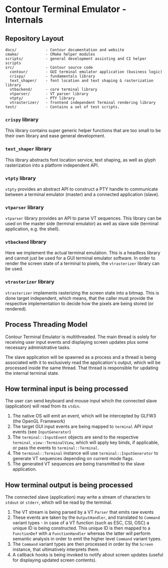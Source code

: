 # Contour Terminal Emulator - Internals

## Repository Layout

```
docs/             - Contour documentation and website
cmake/            - CMake helper modules
scripts/          - general development assisting and CI helper scripts
src/              - Contour source code
  contour/        - GUI terminal emulator application (business logic)
  crispy/         - fundamentals library
  text_shaper/    - font location and text shaping & rasterization library
  vtbackend/      - core terminal library
  vtparser/       - VT parser library
  vtpty/          - PTY library
  vtrasterizer/   - frontend independent Terminal rendering library
test/             - Contains a set of test scripts.
```

### `crispy` library

This library contains super generic helper functions that
are too small to be their own library and ease general development.

### `text_shaper` library

This library abstracts font location service, text shaping, as well as
glyph rasterization into a platform independent API.

### `vtpty` library

`vtpty` provides an abstract API to construct a PTY handle
to communicate between a terminal emulator (master) and a connected application (slave).

### `vtparser` library

`vtparser` library provides an API to parse VT sequences. This library
can be used on the master side (terminal emulator)
as well as slave side (terminal application, e.g. the shell).

### `vtbackend` library

Here we implement the actual terminal emulation. This is a headless library
and cannot just be used for a GUI terminal emulator software.
In order to render the screen state of a terminal to
pixels, the `vtrasterizer` library can be used.

### `vtrasterizer` library

`vtrasterizer` implements rasterizing the screen state into a bitmap.
This is done target independent, which means, that the caller must provide
the respective implementation to decide how the pixels are being stored (or rendered).

## Process Threading Model

Contour Terminal Emulator is multithreaded.
The main thread is solely for receiving user input events and
displaying screen updates plus some necessary administrative tasks.

The slave application will be spawned as a process and a
thread is being associated with it to exclusively read the
application's output, which will be processed inside the same thread.
That thread is responsible for updating the internal terminal state.

## How terminal input is being processed

The user can send keyboard and mouse input
which the connected slave (application) will read
from its `stdin`.

1. The native OS will emit an event, which will be intercepted by GLFW3 (the OpenGL Framework)
2. The target GUI input events are being mapped to `terminal` API input events (see `InputGenerator`)
3. The `terminal::InputEvent` objects are send to the respective `terminal_view::TerminalView`, which will apply key binds, if applicable, or pass the events to `terminal::Terminal`.
4. The `terminal::Terminal` instance will use `terminal::InputGenerator` to generate VT sequences depending on current mode flags.
5. The generated VT sequences are being transmitted to the slave application.

## How terminal output is being processed

The connected slave (application) may write a stream of characters to `stdout` or `stderr`,
which will be read by the terminal.

1. The VT stream is being parsed by a VT `Parser` that emits raw events
2. These events are taken by the `OutputHandler`, and translated to `Command` variant types - in case of a VT function (such as ESC, CSI, OSC) a unique ID is being constructed. This unique ID is then mapped to a `FunctionDef` with a `FunctionHandler` whereas the latter will perform semantic analysis in order to emit the higher level `Command` variant types.
3. The `Command` variant types are then processed in order by the `Screen` instance, that ultimatively interprets them.
4. A callback hooks is being invoked to notify about screen updates (useful for displaying updated screen contents).
